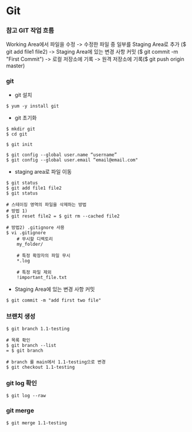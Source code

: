 # Git
### 참고 GIT 작업 흐름
Working Area에서 파일을 수정 
-> 수정한 파일 중 일부를 Staging Area로 추가 ($ git add file1 file2)
-> Staging Area에 있는 변경 사항 커밋 ($ git commit -m "First Commit")
-> 로컬 저장소에 기록
-> 원격 저장소에 기록($ git push origin master)

### git
- git 설치
```
$ yum -y install git
```
- git 초기화
```
$ mkdir git
$ cd git

$ git init

$ git config --global user.name “username”
$ git config --global user.email “email@email.com"
```
- staging area로 파일 이동
```
$ git status
$ git add file1 file2
$ git status

# 스테이징 영역의 파일을 삭제하는 방법
# 방법 1)
$ git reset file2 = $ git rm --cached file2

# 방법2) .gitignore 사용
$ vi .gitignore
    # 무시할 디렉토리
    my_folder/

    # 특정 확장자의 파일 무시
    *.log

    # 특정 파일 제외
    !important_file.txt
```

- Staging Area에 있는 변경 사항 커밋
```
$ git commit -m "add first two file"
```
### 브랜치 생성
```
$ git branch 1.1-testing

# 목록 확인
$ git branch --list
= $ git branch

# branch 를 main에서 1.1-testing으로 변경
$ git checkout 1.1-testing
```
### git log 확인
```
$ git log --raw
```
### git merge
```
$ git merge 1.1-testing
```
